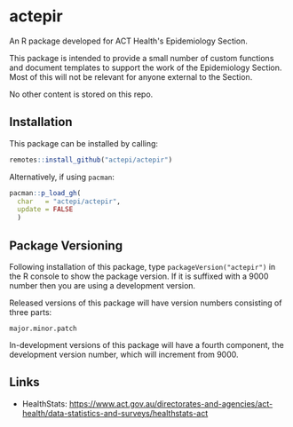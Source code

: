 # actepir

An R package developed for ACT Health's Epidemiology Section.

This package is intended to provide a small number of custom functions and document templates to support the work of the Epidemiology Section.  Most of this will not be relevant for anyone external to the Section.

No other content is stored on this repo.

## Installation

This package can be installed by calling:

```r
remotes::install_github("actepi/actepir")
```

Alternatively, if using `pacman`:

```r
pacman::p_load_gh(
  char   = "actepi/actepir",
  update = FALSE
  )
```

## Package Versioning

Following installation of this package, type `packageVersion("actepir")` in the R console to show the package version. If it is suffixed with a 9000 number then you are using a development version.

Released versions of this package will have version numbers consisting of three parts:

`major.minor.patch`

In-development versions of this package will have a fourth component, the development version number, which will increment from 9000.

## Links

- HealthStats: https://www.act.gov.au/directorates-and-agencies/act-health/data-statistics-and-surveys/healthstats-act